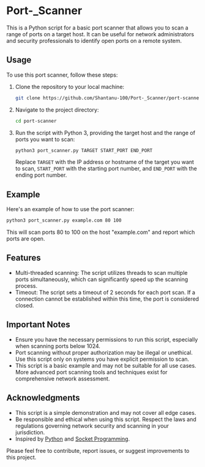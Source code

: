# Port-_Scanner

This is a Python script for a basic port scanner that allows you to scan a range of ports on a target host. It can be useful for network administrators and security professionals to identify open ports on a remote system. 

## Usage

To use this port scanner, follow these steps:

1. Clone the repository to your local machine:

   ```bash
   git clone https://github.com/Shantanu-100/Port-_Scanner/port-scanner.git
   ```

2. Navigate to the project directory:

   ```bash
   cd port-scanner
   ```

3. Run the script with Python 3, providing the target host and the range of ports you want to scan:

   ```bash
   python3 port_scanner.py TARGET START_PORT END_PORT
   ```

   Replace `TARGET` with the IP address or hostname of the target you want to scan, `START_PORT` with the starting port number, and `END_PORT` with the ending port number.

## Example

Here's an example of how to use the port scanner:

```bash
python3 port_scanner.py example.com 80 100
```

This will scan ports 80 to 100 on the host "example.com" and report which ports are open.

## Features

- Multi-threaded scanning: The script utilizes threads to scan multiple ports simultaneously, which can significantly speed up the scanning process.
- Timeout: The script sets a timeout of 2 seconds for each port scan. If a connection cannot be established within this time, the port is considered closed.

## Important Notes

- Ensure you have the necessary permissions to run this script, especially when scanning ports below 1024.
- Port scanning without proper authorization may be illegal or unethical. Use this script only on systems you have explicit permission to scan.
- This script is a basic example and may not be suitable for all use cases. More advanced port scanning tools and techniques exist for comprehensive network assessment.

## Acknowledgments

- This script is a simple demonstration and may not cover all edge cases.
- Be responsible and ethical when using this script. Respect the laws and regulations governing network security and scanning in your jurisdiction.
- Inspired by [Python](https://www.python.org/) and [Socket Programming](https://docs.python.org/3/library/socket.html).

Please feel free to contribute, report issues, or suggest improvements to this project.
